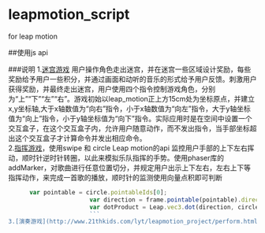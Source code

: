 # leapmotion_script


for leap motion

##使用js api



###说明
1.[迷宫游戏](http://www.21thkids.com/lyt/leapmotion_project/pacman.html) 用户操作角色走出迷宫，并在迷宫一些区域设计奖励，每些奖励给予用户一些积分，并通过画面和动听的音乐的形式给予用户反馈。刺激用户获得奖励，并最终走出迷宫，用户使用四个指令控制游戏角色，分别为“上”“下”“左”“右”。游戏初始以leap_motion正上方15cm处为坐标原点，并建立x,y坐标轴,大于x轴数值为“向右”指令，小于x轴数值为“向左”指令，大于y轴坐标值为“向上”指令，小于y轴坐标值为“向下”指令。实际应用时是在空间中设置一个交互盒子，在这个交互盒子内，允许用户随意动作，而不发出指令，当手部坐标超出这个交互盒子才计算命令并发出相应命令。<br>
2.[指挥游戏](http://www.21thkids.com/lyt/leapmotion_project/direct.html)，使用swipe 和 circle Leap motion的api 监控用户手部的上下左右挥动，顺时针逆时针转圈，以此来模拟乐队指挥的手势。使用phaser库的addMarker，对歌曲进行任意位置切分，并规定用户出示上下左右，左右上下等指挥动作，来完成一首歌的播放，顺时针的监测使用向量点积即可判断
```js
      var pointable = circle.pointableIds[0];
                       var direction = frame.pointable(pointable).direction;
                       var dotProduct = Leap.vec3.dot(direction, circle.normal);
                       ```
3.[演奏游戏](http://www.21thkids.com/lyt/leapmotion_project/perform.html)  准备好和弦，然用户可以一个手势一个和弦
